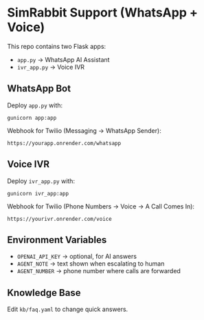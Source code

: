 
# SimRabbit Support (WhatsApp + Voice)

This repo contains two Flask apps:

- `app.py` → WhatsApp AI Assistant
- `ivr_app.py` → Voice IVR

## WhatsApp Bot
Deploy `app.py` with:
```
gunicorn app:app
```
Webhook for Twilio (Messaging → WhatsApp Sender):
```
https://yourapp.onrender.com/whatsapp
```

## Voice IVR
Deploy `ivr_app.py` with:
```
gunicorn ivr_app:app
```
Webhook for Twilio (Phone Numbers → Voice → A Call Comes In):
```
https://yourivr.onrender.com/voice
```

## Environment Variables
- `OPENAI_API_KEY` → optional, for AI answers
- `AGENT_NOTE` → text shown when escalating to human
- `AGENT_NUMBER` → phone number where calls are forwarded

## Knowledge Base
Edit `kb/faq.yaml` to change quick answers.
